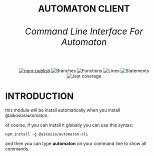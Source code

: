 
<h1 align="center">AUTOMATON CLIENT<br/><div><h6><i>Command Line Interface For Automaton</i></h6></div></h1>

<div align="center">
    
[![npm-publish](https://github.com/aikosiadotcom/automaton/actions/workflows/npm-publish.yml/badge.svg)](https://github.com/aikosiadotcom/automaton/actions/workflows/npm-publish.yml)
![Branches](https://raw.githubusercontent.com/aikosiadotcom/automaton/main/badges/coverage-branches.svg?raw=true)
![Functions](https://raw.githubusercontent.com/aikosiadotcom/automaton/main/badges/coverage-functions.svg?raw=true)
![Lines](https://raw.githubusercontent.com/aikosiadotcom/automaton/main/badges/coverage-lines.svg?raw=true)
![Statements](https://raw.githubusercontent.com/aikosiadotcom/automaton/main/badges/coverage-statements.svg?raw=true)
![Jest coverage](https://raw.githubusercontent.com/aikosiadotcom/automaton/main/badges/coverage-jest%20coverage.svg?raw=true)

</div>

# INTRODUCTION

this module will be install automatically when you install @aikosia/automaton.

of course, if you can install it globally you can use this syntax:

```
npm install -g @aikosia/automaton-cli
```

and then you can type **automaton** on your command line to show all commands.